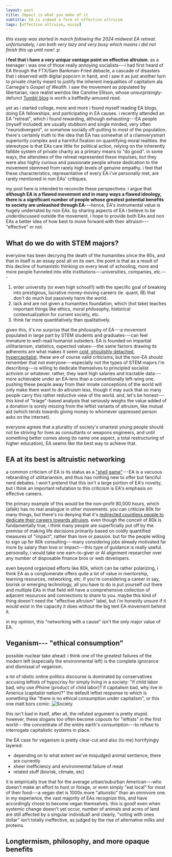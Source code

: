 ```yaml
---
layout: post
title: Impact is what you make of it
subtitle: EA is indeed a form of effective altruism
tags: [effective altruism, essay]
---
```

*this essay was started in march following the 2024 midwest EA retreat. unfortunately, i am both very lazy and very busy which means i did not finish this up until now! :p*

**i  feel that i have a very unique vantage point on effective altruism**. as a teenager i was one of those really annoying socialists---i had first heard of EA through the FTX/Sam Bankman-Fried debacle, a cascade of disasters that i observed with digital popcorn in hand, and i saw it as just another turn to private charity meant to justify the inherent inequalities of capitalism ala Carnegie's *Gospel of Wealth*. i saw the movement as populated by libertarian, race realist weirdos like Caroline Ellison, whose unsurprisingly-defunct [Tumblr blog](https://caroline.milkyeggs.com/worldoptimization) is worth a baffledly-amused read. 

yet as i started college, more and more i found myself reading EA blogs, doing EA fellowships, and participating in EA causes. i recently attended an EA "retreat", which i found rewarding, although exhausting---EA people (myself included) are usually stubborn and single minded, very often "neurodivergent", or somehow socially off-putting to most of the population. there's certainly truth to the idea that EA has somewhat of a r/iamverysmart superiority complex and a harmful fixation on quantifying moral realities. the stereotype is that EAs care little for political action, relying on the inherently fallible system of private charity as a primary means to "do good". in some ways, the attendees of the retreat represented these impulses, but they were also highly curious and passionate people whose dedication to the movement stemmed from rarely high levels of genuine empathy. i feel that these characteristics, representative of every EA i've personally met, are rarely mentioned in non EAs' critiques.

my post here is intended to reconcile these perspectives: i argue that **although EA is a flawed movement and in many ways a flawed ideology, there is a significant number of people whose greatest potential benefits to society are unleashed through EA**---hence, EA's instrumental value is hugely underrated by non EAs. by sharing aspects of EA i believe to be underdiscussed outside the movement, i hope to provide both EAs and non EAs a better idea of how best to move forward with their altruism---"effective" or not.

**What do we do with STEM majors?**
-
everyone has been decrying the death of the humanities since the 80s, and that in itself is an essay post all on its own. the point is that as a result of this decline of humanistic thinking on every level of schooling, more and more people funneled into elite institutions---universities, companies, etc.---

1) enter university (or even high school!!) with the specific goal of breaking into prestigious, lucrative money-moving careers (ie. quant, IB) that don't do much but passively harm the world.
2) lack and are not given a humanities foundation, which (hot take) teaches important things like ethics, moral philosophy, historical contextualization for current society, etc.
3) think far more quantitatively than qualitatively.

given this, it's no surprise that the philosophy of EA---a movement populated in large part by STEM students and graduates---can feel immature to well-read humanist outsiders. EA is founded on impartial utilitarianism, statistics, expected values---the same factors drawing its adherents are what makes it seem [cold, ghoulishly detached](https://thespinoff.co.nz/politics/08-04-2019/in-search-of-a-way-to-do-good-that-amounts-to-more-than-feeling-good), [hypercapitalist](https://jacobin.com/2023/01/effective-altruism-longtermism-nick-bostrom-racism). these are of course valid criticisms, but the non-EA should remember that not everyone---especially not the types of STEM majors i'm describing---is willing to dedicate themselves to principled socialist activism or whatever. rather, they want high salaries and tractable data---more achievable under an EA-lens than a conventionally left-wing one. pushing these people away from their innate conceptions of the world will only make them want to do altruism less, though it may suck that so many people carry this rather reductive view of the world. and, let's be honest---this kind of "triage"-based analysis that seriously weighs the value added of a donation is sorely missing from the leftist variants of altruism, like mutual aid (which tends towards giving money to whomever oppressed person asks on the internet).

everyone agrees that a plurality of society's smartest young people should not be striving for lives as consultants or weapons engineers, and until something better comes along (to name one aspect, a total restructuring of higher education), EA seems like the best way to achieve that.

**EA at its best is altruistic networking**
-
a common criticism of EA is its status as a ["shell game"](https://freddiedeboer.substack.com/p/the-effective-altruism-shell-game)---EA is a vacuous rebranding of utilitarianism, and thus has nothing new to offer but fanciful nerd debates. i won't pretend that this isn't a large portion of EA's novelty, but i think an important refutation to this criticism is EA's emphasis on effective careers.

the primary example of this would be the non-profit 80,000 hours, which (afaik) has no real analogue in other movements. you can criticize 80k for many things, but there's no denying that it's [redirected countless people to dedicate their careers towards altruism](https://80000hours.org/about/impact/). even though the conceit of 80k is fundamentally true, i think many people are superficially put off by the premise of making life decisions primarily based on coldly quantified measures of "impact", rather than love or passion. but for the people willing to sign up for 80k consulting---many considering jobs already motivated far more by salary than love or impact---this type of guidance is really useful. personally, i would take one earn-to-giver or AI alignment researcher over any number of disposable finance bros or web developers.

even beyond organized efforts like 80k, which can be rather polarizing, i think EA as a conglomerate offers quite a lot of value in mentorship, learning resources, networking, etc. if you're considering a career in say, biorisk or emerging technology, all you have to do is put yourself out there and multiple EAs in that field will have a comprehensive collection of adjacent resources and connections to share to you. maybe this kind of thing doesn't need the "effective altruism" label, but i'm honestly unsure if it would exist in the capacity it does without the big tent EA movement behind it.

in my opinion, this "networking with a cause" isn't the only major value of EA. 

**Veganism--- "ethical consumption"**
-
possible nuclear take ahead: i think one of the greatest failures of the modern left (especially the environmental left) is the complete ignorance and dismissal of veganism.

a lot of idiotic online politics discourse is dominated by conservatives accusing leftists of hypocrisy for simply living in a society: "if child labor bad, why use iPhone (product of child labor)? if capitalism bad, why live in America (capitalist nation)?" the default leftist response to which is something like "there is no ethical consumption under capitalism", or this one matt bors comic: 
![Society](https://atxwang.github.io/assets/img/mister-gotcha-4-9faefa-1.jpg)

this isn't bad in itself, after all, the refuted argument is pretty stupid. however, these slogans too often become copouts for "leftists" in the first world---the concentrate of the entire earth's consumption---to refuse to interrogate capitalistic systems in place. 

the EA case for veganism is pretty clear-cut and also (to me) horrifyingly layered:
- depending on to what extent we've misjudged animal sentience, there are currently 
- sheer inefficiency and environmental failure of meat
- related stuff (biorisk, climate, etc)

it is empirically true that for the average urban/suburban American---who doesn't make an effort to hunt or forage, or even simply "eat local" for most of their food---a vegan diet is 1000x more "alturistic" than an omnivore one. in my experience, the vast majority of EAs recognize this, and have accordingly chose to become vegan themselves. this is good! even when systemic change doesn't yet occur,  *number* of animals and acres of land are still affected by a singular individual! and clearly, "voting with ones dollar" isn't totally ineffective, as judged by the rise of alternative milks and proteins.

**Longtermism, philosophy, and more opaque benefits**
-







<!--stackedit_data:
eyJoaXN0b3J5IjpbLTY2NzI1OTcyMCwxMTEwOTY3Mzg0LDE5OD
MzNzIyMTEsNzQ2OTc3MTg2LDE5NzU0NzA0ODIsMzIyMzgwMDQx
LC0xMzc1MDg3MCwxMDcxNjE3MTA1LC04OTAyNzE2MjZdfQ==
-->